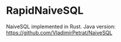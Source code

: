 # RapidNaiveSQL
NaiveSQL implemented in Rust. Java version: https://github.com/VladimirPetrat/NaiveSQL

